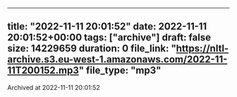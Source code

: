 
---
title: "2022-11-11 20:01:52"
date: 2022-11-11 20:01:52+00:00
tags: ["archive"]
draft: false
size: 14229659
duration: 0
file_link: "https://nltl-archive.s3.eu-west-1.amazonaws.com/2022-11-11T200152.mp3"
file_type: "mp3"
---
Archived at 2022-11-11 20:01:52
            